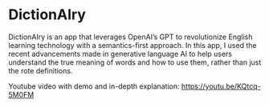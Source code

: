 # DictionAIry
DictionAIry is an app that leverages OpenAI’s GPT to revolutionize English learning technology with a semantics-first approach. In this app, I used the recent advancements made in generative language AI to help users understand the true meaning of words and how to use them, rather than just the rote definitions.

Youtube video with demo and in-depth explanation:
https://youtu.be/KQtcq-5M0FM

